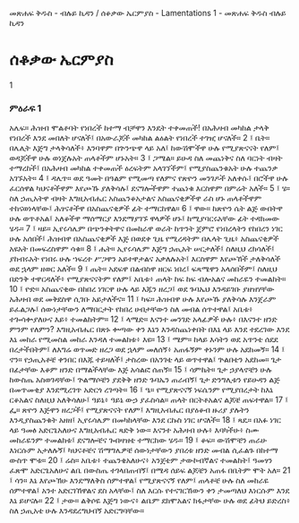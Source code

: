 ﻿
መጽሐፍ ቅዱስ - ብሉይ ኪዳን / ሰቆቃው ኤርምያስ - Lamentations 1 - መጽሐፍ ቅዱስ ብሉይ ኪዳን
# ሰቆቃው ኤርምያስ
1
### ምዕራፍ 1
አሌፍ። ሕዝብ ሞልቶባት የነበረች ከተማ ብቻዋን እንዴት ተቀመጠች! በአሕዛብ መካከል ታላቅ የነበረች እንደ መበለት ሆናለች፤ በአውራጆች መካከል ልዕልት የነበረች ተገዢ ሆናለች።
2 ፤ ቤት። በሌሊት እጅግ ታላቅሳለች፥ እንባዋም በጕንጭዋ ላይ አለ፤ ከውሽሞችዋ ሁሉ የሚያጽናናት የለም፤ ወዳጆችዋ ሁሉ ወነጀሉአት ጠላቶችም ሆኑአት።
3 ፤ ጋሜል። ይሁዳ ስለ መጨነቅና ስለ ባርነት ብዛት ተማረከች፤ በአሕዛብ መካከል ተቀመጠች ዕረፍትም አላገኘችም፤ የሚያስጨንቁአት ሁሉ ተጨንቃ አገኙአት።
4 ፤ ዳሌጥ። ወደ ዓመት በዓልም የሚመጣ የለምና የጽዮን መንገዶች አለቀሱ፤ በሮችዋ ሁሉ ፈርሰዋል ካህናቶችዋም እየጮኹ ያለቅሳሉ፤ ደናግሎችዋም ተጨነቁ እርስዋም በምሬት አለች።
5 ፤ ሄ። ስለ ኃጢአትዋ ብዛት እግዚአብሔር አስጨንቆአታልና አስጨናቂዎችዋ ራስ ሆኑ ጠላቶችዋም ተከናወነላቸው፤ ሕፃናቶችዋ በአስጨናቂዎች ፊት ተማርከዋል።
6 ፤ ዋው። ከጽዮን ሴት ልጅ ውበትዋ ሁሉ ወጥቶአል፤ አለቆችዋ ማሰማርያ እንደማያገኙ ዋላዎች ሆኑ፤ ከሚያባርሩአቸው ፊት ተዳክመው ሄዱ።
7 ፤ ዛይ። ኢየሩሳሌም በጭንቀትዋና በመከራዋ ወራት ከጥንት ጀምሮ የነበረላትን የከበረን ነገር ሁሉ አሰበች፤ ሕዝብዋ በአስጨናቂዎች እጅ በወደቀ ጊዜ የሚረዳትም በሌላት ጊዜ፥ አስጨናቂዎች አዩአት በመፍረስዋም ሳቁ።
8 ፤ ሔት። ኢየሩሳሌም እጅግ ኃጢአት ሠርታለች፤ ስለዚህ ረክሳለች፤ ያከብሩአት የነበሩ ሁሉ ኀፍረተ ሥጋዋን አይተዋታልና አቃለሉአት፤ እርስዋም እየጮኸች ታለቅሳለች ወደ ኋላም ዘወር አለች።
9 ፤ ጤት። አደፍዋ በልብስዋ ዘርፍ ነበረ፤ ፍጻሜዋን አላሰበችም፤ ስለዚህ በድንቅ ተዋርዳለች፥ የሚያጽናናትም የለም፤ አቤቱ፥ ጠላት ከፍ ከፍ ብሎአልና መከራዬን ተመልከት።
10 ፤ ዮድ። አስጨናቂው በከበረ ነገርዋ ሁሉ ላይ እጁን ዘረጋ፤ ወደ ጉባኤህ እንዳይገቡ ያዘዝሃቸው አሕዛብ ወደ መቅደስዋ ሲገቡ አይታለችና።
11 ፤ ካፍ። ሕዝብዋ ሁሉ እየጮኹ ያለቅሳሉ እንጀራም ይፈልጋሉ፤ ሰውነታቸውን ለማበርታት የከበረ ሀብታቸውን ስለ መብል ሰጥተዋል፤ አቤቱ፥ ተጐሳቍያለሁና እይ፥ ተመልከትም።
12 ፤ ላሜድ። እናንተ መንገድ አላፊዎች ሁሉ፥ በእናንተ ዘንድ ምንም የለምን? እግዚአብሔር በጽኑ ቍጣው ቀን እኔን እንዳስጨነቀበት በእኔ ላይ እንደ ተደረገው እንደ እኔ መከራ የሚመስል መከራ እንዳለ ተመልከቱ፥ እዩ።
13 ፤ ሜም። ከላይ እሳትን ወደ አጥንቴ ሰደደ በረታችበትም፤ ለእግሬ ወጥመድ ዘረጋ ወደ ኋላም መለሰኝ፥ አጠፋኝም ቀኑንም ሁሉ አደከመኝ።
14 ፤ ኖን። የኃጢአቶቼ ቀንበር በእጁ ተይዛለች፤ ታስረው በአንገቴ ላይ ወጥተዋል፤ ጕልበቴን አደከመ። ጌታ በፊታቸው እቆም ዘንድ በማልችላቸው እጅ አሳልፎ ሰጠኝ።
15 ፤ ሳምኬት። ጌታ ኃያላኖቼን ሁሉ ከውስጤ አስወገዳቸው፤ ጕልማሶቼን ያደቅቅ ዘንድ ጉባኤን ጠራብኝ፤ ጌታ ድንግሊቱን የይሁዳን ልጅ በመጥመቂያ እንደሚረገጥ አድርጎ ረገጣት።
16 ፤ ዔ። የሚያጽናናኝ ነፍሴንም የሚያበረታት ከእኔ ርቆአልና ስለዚህ አለቅሳለሁ፤ ዓይኔ፥ ዓይኔ ውኃ ያፈስሳል። ጠላት በርትቶአልና ልጆቼ ጠፍተዋል።
17 ፤ ፌ። ጽዮን እጅዋን ዘረጋች፤ የሚያጽናናት የለም፤ እግዚአብሔር በያዕቆብ ዙሪያ ያሉትን እንዲያስጨንቁት አዘዘ፤ ኢየሩሳሌም በመካከላቸው እንደ ርኩስ ነገር ሆናለች።
18 ፤ ጻዴ። በአፉ ነገር ላይ ዓመፅ አድርጌአለሁና እግዚአብሔር ጻድቅ ነው። እናንተ አሕዛብ ሁሉ፥ እባካችሁ፥ ስሙ መከራዬንም ተመልከቱ፤ ደናግሎቼና ጐበዛዝቴ ተማርከው ሄዱ።
19 ፤ ቆፍ። ውሽሞቼን ጠራሁ እነርሱም አታለሉኝ፤ ካህናቶቼና ሽማግሌዎቼ ሰውነታቸውን ያበረቱ ዘንድ መብል ሲፈልጉ በከተማ ውስጥ ሞቱ።
20 ፤ ሬስ። አቤቱ፥ ተጨንቄአለሁና፥ አንጀቴም ታውኮብኛልና ተመልከት፤ ዓመፃን ፈጽሞ አድርጌአለሁና ልቤ በውስጤ ተገላበጠብኝ፤ በሜዳ ሰይፍ ልጆቼን አጠፋ በቤትም ሞት አለ።
21 ፤ ሳን። እኔ እየጮኽሁ እንደማለቅስ ሰምተዋል፤ የሚያጽናናኝ የለም፤ ጠላቶቼ ሁሉ ስለ መከራዬ ሰምተዋል፤ አንተ አድርገኸዋልና ደስ አላቸው፤ ስለ እርሱ የተናገርኸውን ቀን ታመጣለህ እነርሱም እንደ እኔ ይሆናሉ።
22 ፤ ታው። ልቅሶዬ እጅግ ነውና፥ ልቤም ደክሞአልና ክፋታቸው ሁሉ ወደ ፊትህ ይድረስ፥ ስለ ኃጢአቴ ሁሉ እንዳደረግህብኝ አድርግባቸው። 
